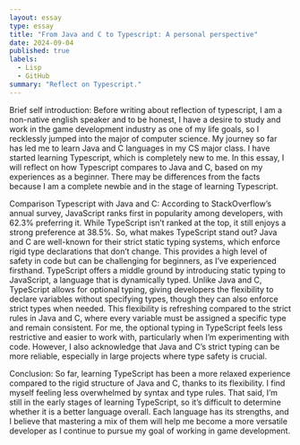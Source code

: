 ```yaml
---
layout: essay
type: essay
title: "From Java and C to Typescript: A personal perspective"
date: 2024-09-04
published: true
labels:
  - Lisp
  - GitHub
summary: "Reflect on Typescript."
---
```


Brief self introduction: 
Before writing about reflection of typescript, I am a non-native english speaker and to be honest, I have a desire to study and work in the game development industry as one of my life goals, so I recklessly jumped into the major of computer science. My journey so far has led me to learn Java and C languages in my CS major class. I have started learning Typescript, which is completely new to me. In this essay, I will reflect on how Typescript compares to Java and C, based on my experiences as a beginner. There may be differences from the facts because I am a complete newbie and in the stage of learning Typescript. 

Comparison Typescript with Java and C: 
According to StackOverflow’s annual survey, JavaScript ranks first in popularity among developers, with 62.3% preferring it. While TypeScript isn’t ranked at the top, it still enjoys a strong preference at 38.5%. So, what makes TypeScript stand out? Java and C are well-known for their strict static typing systems, which enforce rigid type declarations that don’t change. This provides a high level of safety in code but can be challenging for beginners, as I’ve experienced firsthand.
TypeScript offers a middle ground by introducing static typing to JavaScript, a language that is dynamically typed. Unlike Java and C, TypeScript allows for optional typing, giving developers the flexibility to declare variables without specifying types, though they can also enforce strict types when needed. This flexibility is refreshing compared to the strict rules in Java and C, where every variable must be assigned a specific type and remain consistent. For me, the optional typing in TypeScript feels less restrictive and easier to work with, particularly when I’m experimenting with code. However, I also acknowledge that Java and C’s strict typing can be more reliable, especially in large projects where type safety is crucial.

Conclusion:
So far, learning TypeScript has been a more relaxed experience compared to the rigid structure of Java and C, thanks to its flexibility. I find myself feeling less overwhelmed by syntax and type rules. That said, I’m still in the early stages of learning TypeScript, so it’s difficult to determine whether it is a better language overall. Each language has its strengths, and I believe that mastering a mix of them will help me become a more versatile developer as I continue to pursue my goal of working in game development. 
